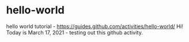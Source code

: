 # hello-world
hello world tutorial - https://guides.github.com/activities/hello-world/
Hi! Today is March 17, 2021 - testing out this github activity.
